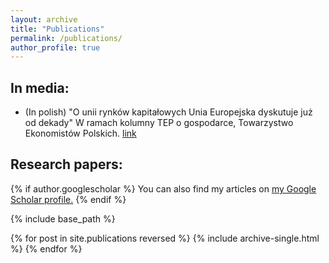 ```yaml
---
layout: archive
title: "Publications"
permalink: /publications/
author_profile: true
---
```


## In media:

- (In polish) "O unii rynków kapitałowych Unia Europejska dyskutuje już od dekady" W ramach kolumny TEP o gospodarce, Towarzystwo Ekonomistów Polskich. [link](https://tep.org.pl/unia-rynkow-kapitalowych/)

## Research papers:

{% if author.googlescholar %}
  You can also find my articles on <u><a href="{{author.googlescholar}}">my Google Scholar profile</a>.</u>
{% endif %}

{% include base_path %}

{% for post in site.publications reversed %}
  {% include archive-single.html %}
{% endfor %}
